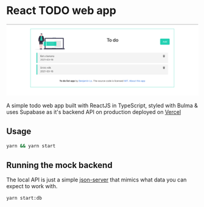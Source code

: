 # React TODO web app

<a align="center">
<img src="./public/img/screenshot.png"/>
</a>

A simple todo web app built with ReactJS in TypeScript, styled with Bulma & uses Supabase as it's backend API on production deployed on [Vercel](https://react-todo-benjaminlo.vercel.app/)

## Usage

```bash
yarn && yarn start
```

## Running the mock backend

The local API is just a simple [json-server](https://github.com/typicode/json-server) that mimics what data you can expect to work with.

```bash
yarn start:db
```
